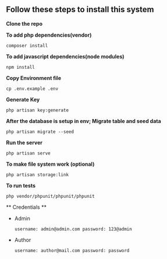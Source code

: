 ## Follow these steps to install this system

**Clone the repo**

**To add php dependencies(vendor)**

    composer install

**To add javascript dependencies(node modules)**

    npm install

**Copy Environment file**

    cp .env.example .env

**Generate Key**

    php artisan key:generate

**After the database is setup in env; Migrate table and seed data**

    php artisan migrate --seed

**Run the server**

    php artisan serve

**To make file system work (optional)**

    php artisan storage:link

**To run tests**

    php vendor/phpunit/phpunit/phpunit

** Credentials **

- Admin

  `` username: admin@admin.com
    password: 123@admin
``

- Author

  `` username: author@mail.com
  password: password
  ``